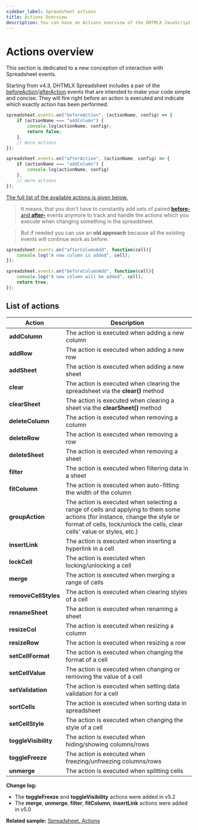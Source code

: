 ```yaml
---
sidebar_label: Spreadsheet actions
title: Actions Overview
description: You can have an Actions overview of the DHTMLX JavaScript Spreadsheet library in the documentation. Browse developer guides and API reference, try out code examples and live demos, and download a free 30-day evaluation version of DHTMLX Spreadsheet.
---
```


# Actions overview

This section is dedicated to a new conception of interaction with Spreadsheet events.

Starting from v4.3, DHTMLX Spreadsheet includes a pair of the [beforeAction](api/spreadsheet_beforeaction_event.md)/[afterAction](api/spreadsheet_afteraction_event.md) events that are intended to make your code simple and concise. They will fire right before an action is executed and indicate which exactly action has been performed.

~~~jsx
spreadsheet.events.on("beforeAction", (actionName, config) => {
    if (actionName === "addColumn") {
        console.log(actionName, config);
        return false;
    },
    // more actions
});

spreadsheet.events.on("afterAction", (actionName, config) => {
    if (actionName === "addColumn") {
        console.log(actionName, config)
    },
    // more actions
});
~~~

[The full list of the available actions is given below.](#list-of-actions)

>It means, that you don't have to constantly add sets of paired [**before-** and **after-**](api/overview/events_overview.md) events anymore to track and handle the actions which you execute when changing something in the spreadsheet. 

>But if needed you can use an **old approach** because all the existing events will continue work as before:
~~~jsx
spreadsheet.events.on("afterColumnAdd", function(cell){
    console.log("A new column is added", cell);
});
~~~
~~~jsx
spreadsheet.events.on("beforeColumnAdd", function(cell){
    console.log("A new column will be added", cell);
    return true;
});
~~~




## List of actions

| Action               | Description                                                                                                                                                                                             |
| -------------------- | ------------------------------------------------------------------------------------------------------------------------------------------------------------------------------------------------------- |
| **addColumn**        | The action is executed when adding a new column                                                                                                                                                         |
| **addRow**           | The action is executed when adding a new row                                                                                                                                                            |
| **addSheet**         | The action is executed when adding a new sheet                                                                                                                                                          |
| **clear**            | The action is executed when clearing the spreadsheet via the <b>clear()</b> method                                                                                                                      |
| **clearSheet**       | The action is executed when clearing a sheet via the <b>clearSheet()</b> method                                                                                                                         |
| **deleteColumn**     | The action is executed when removing a column                                                                                                                                                           |
| **deleteRow**        | The action is executed when removing a row                                                                                                                                                              |
| **deleteSheet**      | The action is executed when removing a sheet                                                                                                                                                            |
| **filter**           | The action is executed when filtering data in a sheet                                                                                                                                                   |
| **fitColumn**        | The action is executed when auto-fitting the width of the column                                                                                                                                        |
| **groupAction**      | The action is executed when selecting a range of cells and applying to them some actions (for instance, change the style or format of cells, lock/unlock the cells, clear cells' value or styles, etc.) |
| **insertLink**       | The action is executed when inserting a hyperlink in a cell                                                                                                                                             |
| **lockCell**         | The action is executed when locking/unlocking a cell                                                                                                                                                    |
| **merge**            | The action is executed when merging a range of cells                                                                                                                                                    |
| **removeCellStyles** | The action is executed when clearing styles of a cell                                                                                                                                                   |
| **renameSheet**      | The action is executed when renaming a sheet                                                                                                                                                            |
| **resizeCol**        | The action is executed when resizing a column                                                                                                                                                           |
| **resizeRow**        | The action is executed when resizing a row                                                                                                                                                              |
| **setCellFormat**    | The action is executed when changing the format of a cell                                                                                                                                               |
| **setCellValue**     | The action is executed when changing or removing the value of a cell                                                                                                                                    |
| **setValidation**    | The action is executed when setting data validation for a cell                                                                                                                                          |
| **sortCells**        | The action is executed when sorting data in spreadsheet                                                                                                                                                 |
| **setCellStyle**     | The action is executed when changing the style of a cell                                                                                                                                                |
| **toggleVisibility** | The action is executed when hiding/showing columns/rows                                                                                                                                                 |
| **toggleFreeze**     | The action is executed when freezing/unfreezing columns/rows                                                                                                                                            |
| **unmerge**          | The action is executed when splitting cells                                                                                                                                                             |

**Change log:**

- The **toggleFreeze** and **toggleVisibility** actions were added in v5.2
- The **merge**, **unmerge**, **filter**, **fitColumn**, **insertLink** actions were added in v5.0

**Related sample:** [Spreadsheet. Actions](https://snippet.dhtmlx.com/efcuxlkt)